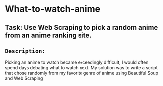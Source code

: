 # What-to-watch-anime
Task: Use Web Scraping to pick a random anime from an anime ranking site. 
---
## **`Description:`**

Picking an anime to watch became exceedingly difficult, I would often spend days debating what to watch next.
My solution was to write a script that chose randomly from my favorite genre of anime using Beautiful Soup and Web Scraping
